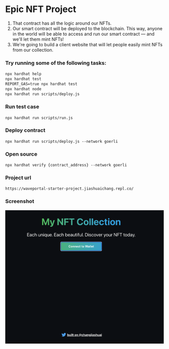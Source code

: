 # Epic NFT Project

1. That contract has all the logic around our NFTs.
2. Our smart contract will be deployed to the blockchain. This way, anyone in the world will be able to access and run our smart contract — and we'll let them mint NFTs!
3. We're going to build a client website that will let people easily mint NFTs from our collection.

### Try running some of the following tasks:

```shell
npx hardhat help
npx hardhat test
REPORT_GAS=true npx hardhat test
npx hardhat node
npx hardhat run scripts/deploy.js
```

### Run test case
```shell
npx hardhat run scripts/run.js
```

### Deploy contract
```shell
npx hardhat run scripts/deploy.js --network goerli
```

### Open source
```shell
npx hardhat verify {contract_address} --network goerli
```

### Project url
```
https://waveportal-starter-project.jiashuaichang.repl.co/
```

### Screenshot

![运行截图](imgs/screenshot.png)

